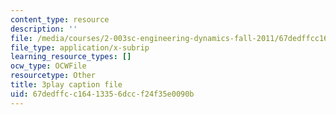 ```yaml
---
content_type: resource
description: ''
file: /media/courses/2-003sc-engineering-dynamics-fall-2011/67dedffcc16413356dccf24f35e0090b_9CPA6WG6mRo.srt
file_type: application/x-subrip
learning_resource_types: []
ocw_type: OCWFile
resourcetype: Other
title: 3play caption file
uid: 67dedffc-c164-1335-6dcc-f24f35e0090b
---
```

